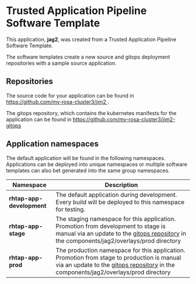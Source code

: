 # Trusted Application Pipeline Software Template

This application, **jag2**, was created from a Trusted Application Pipeline Software Template.

The software templates create a new source and gitops deployment repositories with a sample source application. 

## Repositories

The source code for your application can be found in [https://github.com/my-rosa-cluster3/jim2 ](https://github.com/my-rosa-cluster3/jim2 ).
 
The gitops repository, which contains the kubernetes manifests for the application can be found in 
[https://github.com/my-rosa-cluster3/jim2-gitops ](https://github.com/my-rosa-cluster3/jim2-gitops ) 

## Application namespaces 

The default application will be found in the following namespaces. Applications can be deployed into unique namespaces or multiple software templates can also bet generated into the same group namespaces.  

|  Namespace   |  Description   |  
| -------- | -------- |   
| **rhtap-app-development** | The default application during development. Every build will be deployed to this namespace for testing. | 
| **rhtap-app-stage** | The staging namespace for this application. Promotion from development to stage is manual via an update to the [gitops repository](https://github.com/my-rosa-cluster3/jim2-gitops ) in the components/jag2/overlays/prod directory |  
| **rhtap-app-prod** | The production namespace for this application. Promotion from stage to production is manual via an update to the [gitops repository](https://github.com/my-rosa-cluster3/jim2-gitops ) in the components/jag2/overlays/prod directory | 